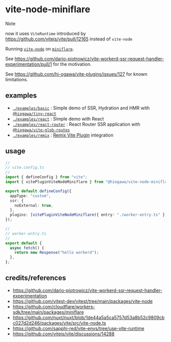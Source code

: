 # vite-node-miniflare

> [!note]
> now it uses `ViteRuntime` introduced by https://github.com/vitejs/vite/pull/12165 instead of `vite-node`

Running [`vite-node`](https://github.com/vitest-dev/vitest/tree/main/packages/vite-node) on [`miniflare`](https://github.com/cloudflare/workers-sdk/tree/main/packages/miniflare).

See https://github.com/dario-piotrowicz/vite-workerd-ssr-request-handler-experimentation/pull/1 for the motivation.

See https://github.com/hi-ogawa/vite-plugins/issues/127 for known limitations.

## examples

- [`./examples/basic`](./examples/basic) : Simple demo of SSR, Hydration and HMR with [`@hiogawa/tiny-react`](https://github.com/hi-ogawa/js-utils/tree/main/packages/tiny-react)
- [`./examples/react`](./examples/react) : Simple demo with React
- [`./examples/react-router`](./examples/react-router) : React Router SSR application with [`@hiogawa/vite-glob-routes`](https://github.com/hi-ogawa/vite-plugins)
- [`./examples/remix`](./examples/remix) : [Remix Vite Plugin](https://remix.run/docs/en/main/future/vite) integration

## usage

```ts
//
// vite.config.ts
//
import { defineConfig } from "vite";
import { vitePluginViteNodeMiniflare } from "@hiogawa/vite-node-miniflare";

export default defineConfig({
  appType: "custom",
  ssr: {
    noExternal: true,
  },
  plugins: [vitePluginViteNodeMiniflare({ entry: "./worker-entry.ts" })],
});

//
// worker-entry.ts
//
export default {
  async fetch() {
    return new Response("hello workerd");
  },
};
```

## credits/references

- https://github.com/dario-piotrowicz/vite-workerd-ssr-request-handler-experimentation
- https://github.com/vitest-dev/vitest/tree/main/packages/vite-node
- https://github.com/cloudflare/workers-sdk/tree/main/packages/miniflare
- https://github.com/nuxt/nuxt/blob/1de44a5a5ca5757d53a8b52c9809cbc027d2d246/packages/vite/src/vite-node.ts
- https://github.com/sapphi-red/vite-envs/tree/use-vite-runtime
- https://github.com/vitejs/vite/discussions/14288
